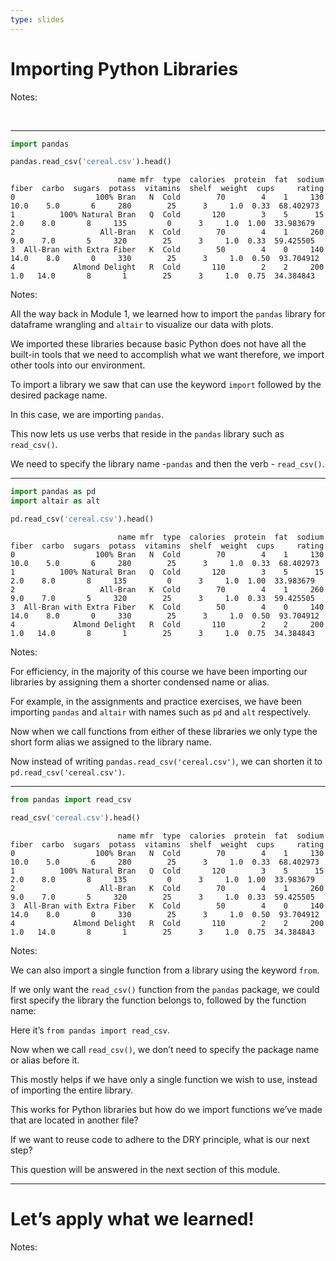 ```yaml
---
type: slides
---
```


# Importing Python Libraries

Notes:

<br>

---

``` python
import pandas
```

``` python
pandas.read_csv('cereal.csv').head()
```

```out
                        name mfr  type  calories  protein  fat  sodium  fiber  carbo  sugars  potass  vitamins  shelf  weight  cups     rating
0                  100% Bran   N  Cold        70        4    1     130   10.0    5.0       6     280        25      3     1.0  0.33  68.402973
1          100% Natural Bran   Q  Cold       120        3    5      15    2.0    8.0       8     135         0      3     1.0  1.00  33.983679
2                   All-Bran   K  Cold        70        4    1     260    9.0    7.0       5     320        25      3     1.0  0.33  59.425505
3  All-Bran with Extra Fiber   K  Cold        50        4    0     140   14.0    8.0       0     330        25      3     1.0  0.50  93.704912
4             Almond Delight   R  Cold       110        2    2     200    1.0   14.0       8       1        25      3     1.0  0.75  34.384843
```

Notes:

All the way back in Module 1, we learned how to import the `pandas`
library for dataframe wrangling and `altair` to visualize our data with
plots.

We imported these libraries because basic Python does not have all the
built-in tools that we need to accomplish what we want therefore, we
import other tools into our environment.

To import a library we saw that can use the keyword `import` followed by
the desired package name.

In this case, we are importing `pandas`.

This now lets us use verbs that reside in the `pandas` library such as
`read_csv()`.

We need to specify the library name -`pandas` and then the verb -
`read_csv()`.

---

``` python
import pandas as pd 
import altair as alt
```

``` python
pd.read_csv('cereal.csv').head()
```

```out
                        name mfr  type  calories  protein  fat  sodium  fiber  carbo  sugars  potass  vitamins  shelf  weight  cups     rating
0                  100% Bran   N  Cold        70        4    1     130   10.0    5.0       6     280        25      3     1.0  0.33  68.402973
1          100% Natural Bran   Q  Cold       120        3    5      15    2.0    8.0       8     135         0      3     1.0  1.00  33.983679
2                   All-Bran   K  Cold        70        4    1     260    9.0    7.0       5     320        25      3     1.0  0.33  59.425505
3  All-Bran with Extra Fiber   K  Cold        50        4    0     140   14.0    8.0       0     330        25      3     1.0  0.50  93.704912
4             Almond Delight   R  Cold       110        2    2     200    1.0   14.0       8       1        25      3     1.0  0.75  34.384843
```

Notes:

For efficiency, in the majority of this course we have been importing
our libraries by assigning them a shorter condensed name or alias.

For example, in the assignments and practice exercises, we have been
importing `pandas` and `altair` with names such as `pd` and `alt`
respectively.

Now when we call functions from either of these libraries we only type
the short form alias we assigned to the library name.

Now instead of writing `pandas.read_csv('cereal.csv')`, we can shorten
it to `pd.read_csv('cereal.csv')`.

---

``` python
from pandas import read_csv
```

``` python
read_csv('cereal.csv').head()
```

```out
                        name mfr  type  calories  protein  fat  sodium  fiber  carbo  sugars  potass  vitamins  shelf  weight  cups     rating
0                  100% Bran   N  Cold        70        4    1     130   10.0    5.0       6     280        25      3     1.0  0.33  68.402973
1          100% Natural Bran   Q  Cold       120        3    5      15    2.0    8.0       8     135         0      3     1.0  1.00  33.983679
2                   All-Bran   K  Cold        70        4    1     260    9.0    7.0       5     320        25      3     1.0  0.33  59.425505
3  All-Bran with Extra Fiber   K  Cold        50        4    0     140   14.0    8.0       0     330        25      3     1.0  0.50  93.704912
4             Almond Delight   R  Cold       110        2    2     200    1.0   14.0       8       1        25      3     1.0  0.75  34.384843
```

Notes:

We can also import a single function from a library using the keyword
`from`.

If we only want the `read_csv()` function from the `pandas` package, we
could first specify the library the function belongs to, followed by the
function name:

Here it’s `from pandas import read_csv`.

Now when we call `read_csv()`, we don’t need to specify the package name
or alias before it.

This mostly helps if we have only a single function we wish to use,
instead of importing the entire library.

This works for Python libraries but how do we import functions we’ve
made that are located in another file?

If we want to reuse code to adhere to the DRY principle, what is our
next step?

This question will be answered in the next section of this module.

---

# Let’s apply what we learned\!

Notes:

<br>
